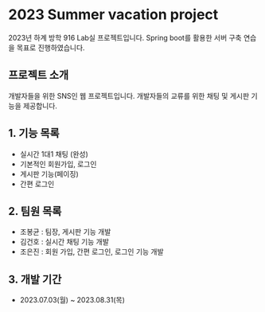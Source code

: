# 2023 Summer vacation project
2023년 하계 방학 916 Lab실 프로젝트입니다. Spring boot를 활용한 서버 구축 연습을 목표로 진행하였습니다.

## 프로젝트 소개
개발자들을 위한 SNS인 웹 프로젝트입니다. 개발자들의 교류를 위한 채팅 및 게시판 기능을 제공합니다. 

**1. 기능 목록**
---
  - 실시간 1대1 채팅 (완성)
  - 기본적인 회원가입, 로그인
  - 게시판 기능(페이징)
  - 간편 로그인

**2. 팀원 목록**
---
  - 조봉균 : 팀장, 게시판 기능 개발
  - 김건호 : 실시간 채팅 기능 개발
  - 조은진 : 회원 가입, 간편 로그인, 로그인 기능 개발

**3. 개발 기간**
---
  - 2023.07.03(월) ~ 2023.08.31(목)
